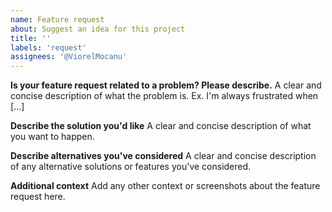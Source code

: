 ```yaml
---
name: Feature request
about: Suggest an idea for this project
title: ''
labels: 'request'
assignees: '@ViorelMocanu'
---
```


<!-- @format -->

**Is your feature request related to a problem? Please describe.** A clear and concise description of what the problem is. Ex. I'm always frustrated when [...]

**Describe the solution you'd like** A clear and concise description of what you want to happen.

**Describe alternatives you've considered** A clear and concise description of any alternative solutions or features you've considered.

**Additional context** Add any other context or screenshots about the feature request here.
